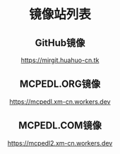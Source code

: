 <center>
<h1>镜像站列表</h1>
 <h2>GitHub镜像</h2>
 <a href="https://mirgit.huahuo-cn.tk/">https://mirgit.huahuo-cn.tk</a>
 <h2>MCPEDL.ORG镜像</h2>
 <a href="https://mcpedl.xm-cn.workers.dev/">https://mcpedl.xm-cn.workers.dev</a>
 <h2>MCPEDL.COM镜像</h2>
 <a href="https://mcpedl2.xm-cn.workers.dev/">https://mcpedl2.xm-cn.workers.dev</a>
</center>
